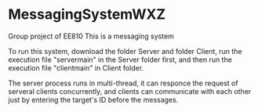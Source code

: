 # MessagingSystemWXZ
Group project of EE810
This is a messaging system

To run this system, download the folder Server and folder Client, run the execution file "servermain" in the Server folder first, 
and then run the execution file "clientmain" in Client folder. 

The server process runs in multi-thread, it can responce the request of serveral clients concurrently, and clients can communicate 
with each other just by entering the target's ID before the messages.
